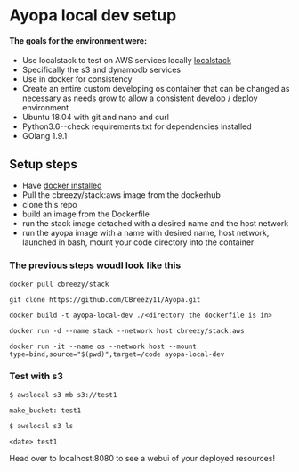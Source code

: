 # Ayopa local dev setup



#### The goals for the environment were:
* Use localstack to test on AWS services locally [localstack]("https://github.com/localstack/localstack")
* Specifically the s3 and dynamodb services
* Use in docker for consistency
* Create an entire custom developing os container that can be changed as necessary as needs grow
to allow a consistent develop / deploy environment
* Ubuntu 18.04 with git and nano and curl
* Python3.6--check requirements.txt for dependencies installed
* GOlang 1.9.1


## Setup steps
* Have [docker installed]("https://www.docker.com/")
* Pull the cbreezy/stack:aws image from the dockerhub
* clone this repo
* build an image from the Dockerfile
* run the stack image detached with a desired name and the host network
* run the ayopa image with a name with desired name, host network, launched in bash, mount your code directory into the container

### The previous steps woudl look like this
`docker pull cbreezy/stack`

`git clone https://github.com/CBreezy11/Ayopa.git`

`docker build -t ayopa-local-dev ./<directory the dockerfile is in>`

`docker run -d --name stack --network host cbreezy/stack:aws`

`docker run -it --name os --network host --mount type=bind,source="$(pwd)",target=/code ayopa-local-dev`

### Test with s3
`$ awslocal s3 mb s3://test1`

`make_bucket: test1`

`$ awslocal s3 ls`

`<date> test1`

Head over to localhost:8080 to see a webui of your deployed resources!